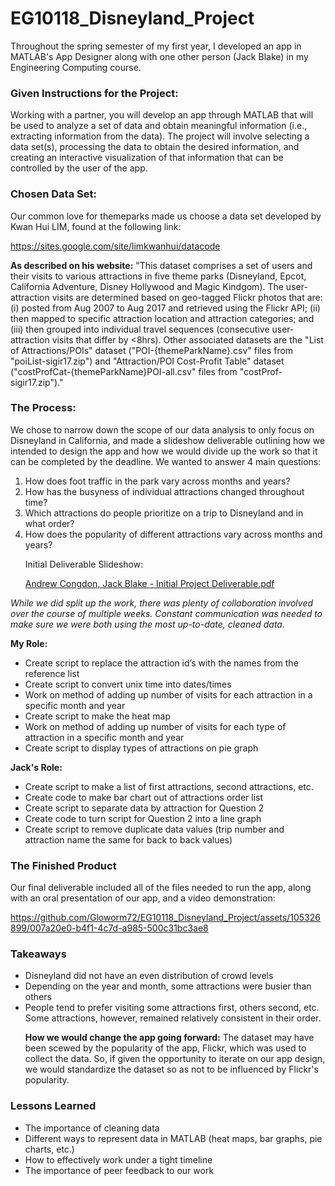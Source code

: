 # EG10118_Disneyland_Project
Throughout the spring semester of my first year, I developed an app in MATLAB's App Designer along with one other person (Jack Blake) in my Engineering Computing course.

### Given Instructions for the Project:
Working with a partner, you will develop an app through MATLAB that will be used to analyze a
set of data and obtain meaningful information (i.e., extracting information from the data). The
project will involve selecting a data set(s), processing the data to obtain the desired
information, and creating an interactive visualization of that information that can be controlled
by the user of the app.

### Chosen Data Set:
Our common love for themeparks made us choose a data set developed by Kwan Hui LIM, found at the following link:<p>
https://sites.google.com/site/limkwanhui/datacode<p>
**As described on his website:** "This dataset comprises a set of users and their visits to various attractions in five theme parks (Disneyland, Epcot, California Adventure, Disney Hollywood and Magic Kindgom). The user-attraction visits are determined based on geo-tagged Flickr photos that are: (i) posted from Aug 2007 to Aug 2017 and retrieved using the Flickr API; (ii) then mapped to specific attraction location and attraction categories; and (iii) then grouped into individual travel sequences (consecutive user-attraction visits that differ by <8hrs). Other associated datasets are the "List of Attractions/POIs" dataset ("POI-{themeParkName}.csv" files from "poiList-sigir17.zip") and "Attraction/POI Cost-Profit Table" dataset ("costProfCat-{themeParkName}POI-all.csv" files from "costProf-sigir17.zip")."
### The Process:
We chose to narrow down the scope of our data analysis to only focus on Disneyland in California, and made a slideshow deliverable outlining how we intended to design the app and how we would divide up the work so that it can be completed by the deadline. We wanted to answer 4 main questions:<p>
1. How does foot traffic in the park vary across months and years?
2. How has the busyness of individual attractions changed throughout time?
3. Which attractions do people prioritize on a trip to Disneyland and in what order?
4. How does the popularity of different attractions vary across months and years?<p>
Initial Deliverable Slideshow:<p>
 [Andrew Congdon, Jack Blake - Initial Project Deliverable.pdf](https://github.com/Gloworm72/EG10118_Disneyland_Project/files/11547786/Andrew.Congdon.Jack.Blake.-.Initial.Project.Deliverable.pdf)

*While we did split up the work, there was plenty of collaboration involved over the course of multiple weeks. Constant communication was needed to make sure we were both using the most up-to-date, cleaned data.*<p>
**My Role:**
* Create script to replace the attraction id’s with the names from the reference list
* Create script to convert unix time into dates/times
* Work on method of adding up number of visits for each attraction in a specific month and year
* Create script to make the heat map
* Work on method of adding up number of visits for each type of attraction in a specific month and year
* Create script to display types of attractions on pie graph<p>

**Jack's Role:**
* Create script to make a list of first attractions, second attractions, etc.
* Create code to make bar chart out of attractions order list
* Create script to separate data by attraction for Question 2
* Create code to turn script for Question 2 into a line graph
* Create script to remove duplicate data values (trip number and attraction name the same for back to back values)
### The Finished Product
Our final deliverable included all of the files needed to run the app, along with an oral presentation of our app, and a video demonstration:


https://github.com/Gloworm72/EG10118_Disneyland_Project/assets/105326899/007a20e0-b4f1-4c7d-a985-500c31bc3ae8


### Takeaways
* Disneyland did not have an even distribution of crowd levels
* Depending on the year and month, some attractions were busier than others
* People tend to prefer visiting some attractions first, others second, etc. Some attractions, however, remained relatively consistent in their order.<p>
**How we would change the app going forward:**
The dataset may have been scewed by the popularity of the app, Flickr, which was used to collect the data. So, if given the opportunity to iterate on our app design, we would standardize the dataset so as not to be influenced by Flickr's popularity.
### Lessons Learned
* The importance of cleaning data
* Different ways to represent data in MATLAB (heat maps, bar graphs, pie charts, etc.)
* How to effectively work under a tight timeline
* The importance of peer feedback to our work
 
